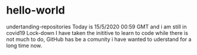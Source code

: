 # hello-world
undertanding-repositories
Today is 15/5/2020 00:59 GMT and i am still in covid19 Lock-down
I have taken the inititive to learn to code while there is not much to
do, GitHub has be a comunity i have wanted to uderstand for a long time
now.
